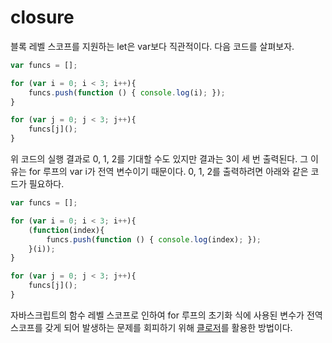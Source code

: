 # closure

블록 레벨 스코프를 지원하는 let은 var보다 직관적이다. 다음 코드를 살펴보자.

``` javascript
var funcs = [];

for (var i = 0; i < 3; i++){
	funcs.push(function () { console.log(i); });
} 

for (var j = 0; j < 3; j++){
    funcs[j]();
}
```

위 코드의 실행 결과로 0, 1, 2를 기대할 수도 있지만 결과는 3이 세 번 출력된다. 그 이유는 for 루프의 var i가 전역 변수이기 때문이다. 0, 1, 2를 출력하려면 아래와 같은 코드가 필요하다.

```javascript
var funcs = [];

for (var i = 0; i < 3; i++){
	(function(index){
		funcs.push(function () { console.log(index); });
	}(i));
}

for (var j = 0; j < 3; j++){
    funcs[j]();
}
```

자바스크립트의 함수 레벨 스코프로 인하여 for 루프의 초기화 식에 사용된 변수가 전역 스코프를 갖게 되어 발생하는 문제를 회피하기 위해 [클로저](https://poiemaweb.com/js-closure)를 활용한 방법이다.